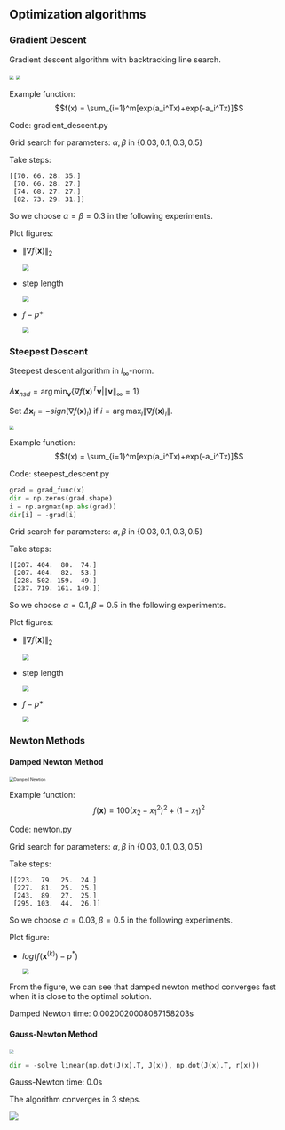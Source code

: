 ## Optimization algorithms

### Gradient Descent

Gradient descent algorithm with backtracking line search.

<img src="pics/gradient_descent.jpg" style="zoom:50%;" />
<img src="pics/backtracking.jpg" style="zoom: 50%;" />

Example function:
$$f(x) = \sum_{i=1}^m[exp(a_i^Tx)+exp(-a_i^Tx)]$$

Code: gradient_descent.py

Grid search for parameters: $\alpha, \beta$ in $\{0.03, 0.1, 0.3, 0.5\}$

Take steps:

	[[70. 66. 28. 35.]
	 [70. 66. 28. 27.]
	 [74. 68. 27. 27.]
	 [82. 73. 29. 31.]]
So we choose $\alpha=\beta=0.3$ in the following experiments.

Plot figures:

* $\|\nabla f(\mathbf x)\|_2$

  <img src="gd-gradient.png" style="zoom: 67%;" />

* step length

  <img src="gd-step_l.png" style="zoom:67%;" />

* $f-p*$

  <img src="gd-f-p.png" style="zoom:67%;" />

### Steepest Descent

Steepest descent algorithm in $l_\infty$-norm.

$\Delta\mathbf{x}_{nsd}=\arg\min_\mathbf{v}\{\nabla f(\mathbf{x})^T\mathbf{v}|\|\mathbf{v}\|_\infty=1\}$

Set $\Delta{\mathbf{x}_{i}} = -sign(\nabla f(\mathbf{x})_i)$ if $i = \arg\max_i\|\nabla f(\mathbf{x})_i\|$.

<img src="pics/steepest_descent.jpg" style="zoom: 50%;" />

Example function:
$$f(x) = \sum_{i=1}^m[exp(a_i^Tx)+exp(-a_i^Tx)]$$

Code: steepest_descent.py

```python
grad = grad_func(x)
dir = np.zeros(grad.shape)
i = np.argmax(np.abs(grad))
dir[i] = -grad[i]
```

Grid search for parameters: $\alpha, \beta$ in $\{0.03, 0.1, 0.3, 0.5\}$

Take steps:

	[[207. 404.  80.  74.]
	 [207. 404.  82.  53.]
	 [228. 502. 159.  49.]
	 [237. 719. 161. 149.]]

So we choose $\alpha=0.1,\beta=0.5$ in the following experiments.

Plot figures:

* $\|\nabla f(\mathbf x)\|_2$

  <img src="st-gradient.png" style="zoom: 67%;" />

* step length

  <img src="st-step_l.png" style="zoom:67%;" />

* $f-p*$

  <img src="st-f-p.png" style="zoom:67%;" />

### Newton Methods

#### Damped Newton Method

<img src="pics/damped_newton.jpg" alt="Damped Newtion" style="zoom:50%;" />

Example function:
$$f(\mathbf{x}) = 100(x_2-x_1^2)^2+(1-x_1)^2$$

Code: newton.py

Grid search for parameters: $\alpha, \beta$ in $\{0.03, 0.1, 0.3, 0.5\}$

Take steps:

	[[223.  79.  25.  24.]
	 [227.  81.  25.  25.]
	 [243.  89.  27.  25.]
	 [295. 103.  44.  26.]]

So we choose $\alpha=0.03,\beta=0.5$ in the following experiments.

Plot figure:

* $log(f(\mathbf{x}^{(k)})-p^*)$

  <img src="dm-log(f-p).png" style="zoom:67%;" />

From the figure, we can see that damped newton method converges fast when it is close to the optimal solution.

Damped Newton time: 0.0020020008087158203s

#### Gauss-Newton Method

<img src="pics/gauss_newton.jpg" style="zoom:50%;" />

```python
dir = -solve_linear(np.dot(J(x).T, J(x)), np.dot(J(x).T, r(x)))
```

Gauss-Newton time: 0.0s

The algorithm converges in 3 steps.

![](gn-log(f-p).png)